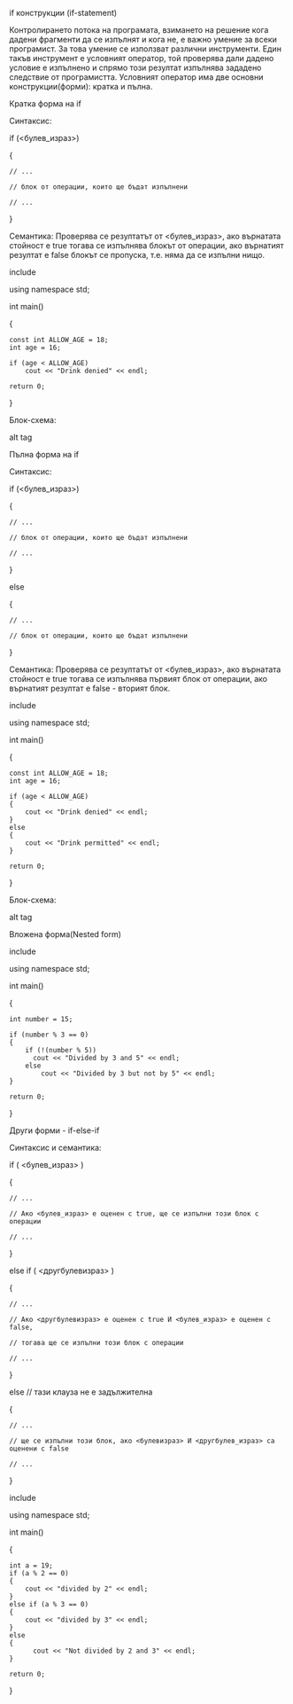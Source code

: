 if конструкции (if-statement)

Контролирането потока на програмата, взимането на решение кога дадени фрагменти да се изпълнят и кога не, е важно умение за всеки програмист. За това умение се използват различни инструменти. Един такъв инструмент е условният оператор, той проверява дали дадено условие е изпълнено и спрямо този резултат изпълнява зададено следствие от програмистта. Условният оператор има две основни конструкции(форми): кратка и пълна.

Кратка форма на if

Синтаксис:

if (<булев_израз>)

{

    // ...

    // блок от операции, които ще бъдат изпълнени

    // ...

}

Семантика: Проверява се резултатът от <булев_израз>, ако върнатата стойност е true тогава се изпълнява блокът от операции, ако върнатият резултат е false блокът се пропуска, т.е. няма да се изпълни нищо.

include <iostream>

using namespace std;

int main()

{

    const int ALLOW_AGE = 18;
    int age = 16;
    
    if (age < ALLOW_AGE) 
    	cout << "Drink denied" << endl;
    
    return 0;

}

Блок-схема:

alt tag

Пълна форма на if

Синтаксис:

if (<булев_израз>)

{

    // ...

    // блок от операции, които ще бъдат изпълнени

    // ...

}

else

{

    // ...

    // блок от операции, които ще бъдат изпълнени 

}

Семантика: Проверява се резултатът от <булев_израз>, ако върнатата стойност е true тогава се изпълнява първият блок от операции, ако върнатият резултат е false - вторият блок.

include<iostream>

using namespace std;

int main()

{

    const int ALLOW_AGE = 18;
    int age = 16;
    
    if (age < ALLOW_AGE)
    { 
    	cout << "Drink denied" << endl;
    }	
    else
    {
    	cout << "Drink permitted" << endl;
    } 
    
    return 0;

}

Блок-схема:

alt tag

Вложена форма(Nested form)

include<iostream>

using namespace std;

int main()

{

    int number = 15;

    if (number % 3 == 0)
    {
    	if (!(number % 5))
    	  cout << "Divided by 3 and 5" << endl;
    	else
    		cout << "Divided by 3 but not by 5" << endl;
    }
    
    return 0;

}

Други форми - if-else-if

Синтаксис и семантика:

if ( <булев_израз> ) 

{

    // ...

  	// Ако <булев_израз> е оценен с true, ще се изпълни този блок с операции

  	// ...

}

else if ( <другбулевизраз> ) 

{

  	// ...

  	// Ако <другбулевизраз> е оценен с true И <булев_израз> е оценен с false, 

  	// тогава ще се изпълни този блок с операции

  	// ...

}

else // тази клауза не е задължителна

{

  	// ...

  	// ще се изпълни този блок, ако <булевизраз> И <другбулев_израз> са оценени с false

  	// ...

}

include<iostream>

using namespace std;

int main()

{

    int a = 19;
    if (a % 2 == 0)
    {
        cout << "divided by 2" << endl;
    }
    else if (a % 3 == 0)
    {
    	cout << "divided by 3" << endl;
    }
    else
    {
          cout << "Not divided by 2 and 3" << endl;
    }
    
    return 0;

}

